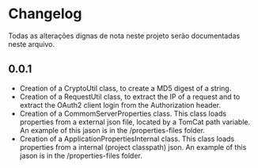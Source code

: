# Changelog

Todas as alterações dignas de nota neste projeto serão documentadas neste arquivo.

## 0.0.1

* Creation of a CryptoUtil class, to create a MD5 digest of a string.
* Creation of a RequestUtil class, to extract the IP of a request and to extract the OAuth2 client login from the Authorization header.
* Creation of a CommomServerProperties class. This class loads properties from a external json file, located by a TomCat path variable. An example of this jason is in the /properties-files folder.
* Creation of a ApplicationPropertiesInternal class. This class loads properties from a internal (project classpath) json. An example of this jason is in the /properties-files folder.
